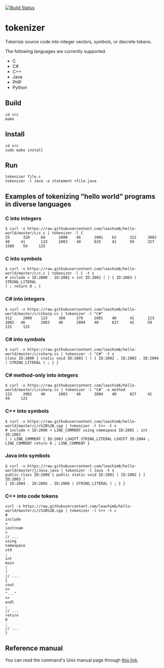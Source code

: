 [![Build Status](https://travis-ci.org/dspinellis/tokenizer.svg?branch=master)](https://travis-ci.org/dspinellis/tokenizer)

# tokenizer

Tokenize source code into integer vectors, symbols, or discrete tokens.

The following languages are currently supported.
* C
* C#
* C++
* Java
* PHP
* Python

## Build

```
cd src
make
```


## Install

```
cd src
sudo make install
```

## Run

```
tokenizer file.c
tokenizer -l Java -o statement <file.java
```

## Examples of tokenizing "hello world" programs in diverse languages

### C into integers

```
$ curl -s https://raw.githubusercontent.com/leachim6/hello-world/master/c/c.c | tokenizer -l C
35      320     60      2000    46      2001    62      322     2002    40     41       123     2003    40      625     41      59      327     1500    59     125
```

### C into symbols

```
$ curl -s https://raw.githubusercontent.com/leachim6/hello-world/master/c/c.c | tokenizer -l C -t s
# include < ID:2000 . ID:2001 > int ID:2002 ( ) { ID:2003 ( STRING_LITERAL
) ; return 0 ; }
```

### C# into integers

```
$ curl -s https://raw.githubusercontent.com/leachim6/hello-world/master/c/csharp.cs | tokenizer -l "C#"
312     2000    123     360     376     2001    40      41      123     2002   46       2003    46      2004    40      627     41      59      125     125
```

### C# into symbols

```
$ curl -s https://raw.githubusercontent.com/leachim6/hello-world/master/c/csharp.cs | tokenizer -l "C#" -t s
class ID:2000 { static void ID:2001 ( ) { ID:2002 . ID:2003 . ID:2004
( STRING_LITERAL ) ; } }
```

### C# method-only into integers

```
$ curl -s https://raw.githubusercontent.com/leachim6/hello-world/master/c/csharp.cs | tokenizer -l "C#" -o method
123     2002    46      2003    46      2004    40      627     41      59     125
```

### C++ into symbols

```
$ curl -s https://raw.githubusercontent.com/leachim6/hello-world/master/c/c%2B%2B.cpp | tokenizer -l C++ -t s
# include < ID:2000 > LINE_COMMENT using namespace ID:2001 ; int ID:2002
( ) LINE_COMMENT { ID:2003 LSHIFT STRING_LITERAL LSHIFT ID:2004 ;
LINE_COMMENT return 0 ; LINE_COMMENT }
```

### Java into symbols

```
$ curl -s https://raw.githubusercontent.com/leachim6/hello-world/master/j/Java.java | tokenizer -l Java -t s
public class ID:2000 { public static void ID:2001 ( ID:2002 [ ] ID:2003 )
{ ID:2004 . ID:2005 . ID:2006 ( STRING_LITERAL ) ; } }
```

### C++ into code tokens

```
curl -s https://raw.githubusercontent.com/leachim6/hello-world/master/c/c%2B%2B.cpp | tokenizer -l C++ -t c
#
include
<
iostream
>
// ...
using
namespace
std
;
int
main
(
)
// ...
{
cout
<<
"..."
<<
endl
;
// ...
return
0
;
// ...
}
```

## Reference manual
You can read the command's Unix manual page through [this link](https://dspinellis.github.io/manview/?src=https%3A%2F%2Fraw.githubusercontent.com%2Fdspinellis%2Ftokenizer%2Fmaster%2Fsrc%2Ftokenizer.1&name=tokenizer(1)&link=https%3A%2F%2Fgithub.com%2Fdspinellis%2tokenizer).
